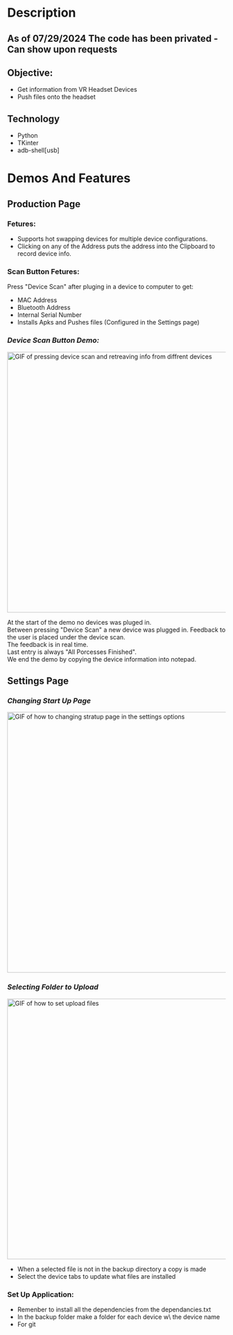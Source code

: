 # Description
## As of 07/29/2024 The code has been privated - Can show upon requests

## Objective:
* Get information from VR Headset Devices 
* Push files onto the headset

## Technology
* Python
* TKinter
* adb-shell[usb]

# Demos And Features
## Production Page
### Fetures:
* Supports hot swapping devices for multiple device configurations. 
* Clicking on any of the Address puts the address into the Clipboard to record device info.
  
### Scan Button Fetures:
Press "Device Scan" after pluging in a device to computer to get:
* MAC Address 
* Bluetooth Address 
* Internal Serial Number 
* Installs Apks and Pushes files (Configured in the Settings page) 

### *Device Scan Button Demo:*  
<img src="https://github.com/user-attachments/assets/3f47916a-4329-434c-8f82-30020145fc3e" alt="GIF of pressing device scan and retreaving info from diffrent devices" width="600">

At the start of the demo no devices was pluged in. \
Between pressing "Device Scan" a new device was plugged in. 
Feedback to the user is placed under the device scan. \
The feedback is in real time. \
Last entry is always "All Porcesses Finished". \
We end the demo by copying the device information into notepad. 

## Settings Page 
### *Changing Start Up Page* 
<img src="https://github.com/user-attachments/assets/13b1ad74-4309-415d-bba1-49e5f76c2fde" alt="GIF of how to changing stratup page in the settings options " width="600">

### *Selecting Folder to Upload* 
<img src="https://github.com/user-attachments/assets/99e6762f-0c4a-45bf-a535-611c11a5f6ec" alt="GIF of how to set upload files " width="600">

* When a selected file is not in the backup directory a copy is made
* Select the device tabs to update what files are installed  
  
### Set Up Application:
* Remenber to install all the dependencies from the dependancies.txt
* In the backup folder make a folder for each device w\ the device name 
* For git

